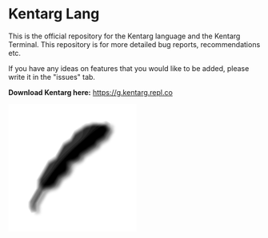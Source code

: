 # Kentarg Lang

This is the official repository for the Kentarg language and the Kentarg Terminal.
This repository is for more detailed bug reports, recommendations etc.

If you have any ideas on features that you would like to be added, please write it in the "issues" tab.

__Download Kentarg here:__
https://g.kentarg.repl.co

![Kentarg Logo](kegicon_icon_small.png)
